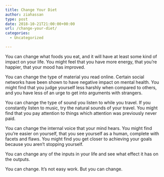 ```yaml
---
title: Change Your Diet
author: ziahassan
type: post
date: 2018-10-21T21:00:00+00:00
url: /change-your-diet/
categories:
  - Uncategorized

---
```

You can change what foods you eat, and it will have at least some kind of impact on your life. You might feel that you have more energy, that you’re happier, that your mood has improved.

You can change the type of material you read online. Certain social networks have been shown to have negative impact on mental health. You might find that you judge yourself less harshly when compared to others, and you have less of an urge to get into arguments with strangers. 

You can change the type of sound you listen to while you travel. If you constantly listen to music, try the natural sounds of your travel. You might find that you pay attention to things which attention was previously never paid. 

You can change the internal voice that your mind hears. You might find you’re easier on yourself, that you see yourself as a human, complete with facets and flaws. You might find you get closer to achieving your goals because you aren’t stopping yourself.

You can change any of the inputs in your life and see what effect it has on the outputs. 

You can change. It’s not easy work. But you can change.